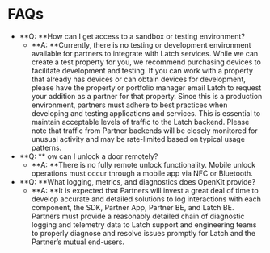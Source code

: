 # FAQs
- **Q: **How can I get access to a sandbox or testing environment?
  - **A: **Currently, there is no testing or development environment available for partners to integrate with Latch services. While we can create a test property for you, we recommend purchasing devices to facilitate development and testing. If you can work with a property that already has devices or can obtain devices for development, please have the property or portfolio manager email Latch to request your addition as a partner for that property. Since this is a production environment, partners must adhere to best practices when developing and testing applications and services. This is essential to maintain acceptable levels of traffic to the Latch backend. Please note that traffic from Partner backends will be closely monitored for unusual activity and may be rate-limited based on typical usage patterns.
- **Q: ** ow can I unlock a door remotely?
  - **A: **There is no fully remote unlock functionality. Mobile unlock operations must occur through a mobile app via NFC or Bluetooth.
- **Q: **What logging, metrics, and diagnostics does OpenKit provide?
  - **A: **It is expected that Partners will invest a great deal of time to develop accurate and detailed solutions to log interactions with each component, the SDK, Partner App, Partner BE, and Latch BE. Partners must provide a reasonably detailed chain of diagnostic logging and telemetry data to Latch support and engineering teams to properly diagnose and resolve issues promptly for Latch and the Partner’s mutual end-users. 
